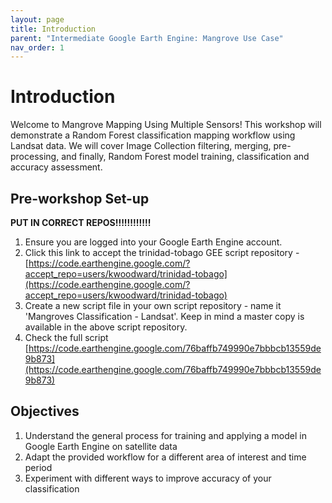 ```yaml
---
layout: page
title: Introduction
parent: "Intermediate Google Earth Engine: Mangrove Use Case"
nav_order: 1
---
```


# Introduction

Welcome to Mangrove Mapping Using Multiple Sensors! This workshop will demonstrate a Random Forest classification mapping workflow using Landsat data. We will cover Image Collection filtering, merging, pre-processing, and finally, Random Forest model training, classification and accuracy assessment.

## Pre-workshop Set-up
**PUT IN CORRECT REPOS!!!!!!!!!!!!**
1. Ensure you are logged into your Google Earth Engine account.
2. Click this link to accept the trinidad-tobago GEE script repository - [https://code.earthengine.google.com/?accept_repo=users/kwoodward/trinidad-tobago](https://code.earthengine.google.com/?accept_repo=users/kwoodward/trinidad-tobago)
3. Create a new script file in your own script repository - name it 'Mangroves Classification - Landsat'. Keep in mind a master copy is available in the above script repository.
4. Check the full script [https://code.earthengine.google.com/76baffb749990e7bbbcb13559de9b873](https://code.earthengine.google.com/76baffb749990e7bbbcb13559de9b873)

## Objectives
1. Understand the general process for training and applying a model in Google Earth Engine on satellite data
2. Adapt the provided workflow for a different area of interest and time period
3. Experiment with different ways to improve accuracy of your classification
